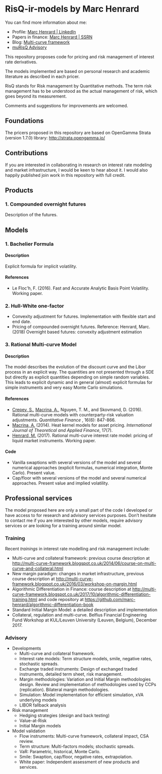 # RisQ-ir-models by Marc Henrard

You can find more information about me:
* Profile: [Marc Henrard | LinkedIn](https://www.linkedin.com/in/marchenrard/)
* Papers in finance: [Marc Henrard | SSRN](http://ssrn.com/author=352726)
* Blog: [Multi-curve framework](http://multi-curve-framework.blogspot.com)
* [muRisQ Advisory](http://murisq.com/)

This repository proposes code for pricing and risk management of interest rate derivatives.

The models implemented are based on personal research and academic literature as described in each pricer.

RisQ stands for Risk management by Quantitative methods. The term risk management has to be understood as the actual management of risk, which goes beyond its measurement.

Comments and suggestions for improvements are welcomed.

## Foundations

The pricers proposed in this repository are based on OpenGamma Strata (version 1.7.0) library:
http://strata.opengamma.io/

## Contributions

If you are interested in collaborating in research on interest rate modeling and market infrastructure, I would be keen to hear about it. I would also happily published join work in this repository with full credit. 

## Products

### 1. Compounded overnight futures
Description of the futures.

## Models

### 1. Bachelier Formula

#### Description
Explicit formula for implicit volatility.

#### References
* Le Floc'h, F. (2016). Fast and Accurate Analytic Basis Point Volatility. Working paper.

### 2. Hull-White one-factor
* Convexity adjustment for futures. Implementation with flexible start and end date.
* Pricing of compounded overnight futures. Reference: Henrard, Marc. (2018) Overnight based futures: convexity adjustment estimation

### 3. Rational Multi-curve Model

#### Description
The model describes the evolution of the discount curve and the Libor process in an explicit way. The quantities are not presented through a SDE but directly as explicit quantities depending on simple random variables. This leads to explicit dynamic and in general (almost) explicit formulas for simple instruments and very easy Monte Carlo simulations.

#### References
* [Crepey, S.](https://math.maths.univ-evry.fr/crepey/), [Macrina, A.](http://amacrina.wixsite.com/macrina), Nguyen, T. M., and Skovmand, D. (2016). Rational multi-curve models with counterparty-risk valuation adjustments. *Quantitative Finance* , 16(6): 847-866.
* [Macrina, A.](http://amacrina.wixsite.com/macrina) (2014). Heat kernel models for asset pricing. *International Journal of Theoretical and Applied Finance*, 17(7).
* [Henrard, M.](http://multi-curve-framework.blogspot.com) (2017). Rational multi-curve interest rate model: pricing of liquid market instruments. Working paper.

#### Code 
* Vanilla swaptions with several versions of the model and several numerical approaches (explicit formulas, numerical integration, Monte Carlo). Present value.
* Cap/floor with several versions of the model and several numerical approaches. Present value and implied volatility.


## Professional services

The model proposed here are only a small part of the code I developed or have access to for research and advisory services purposes. Don’t hesitate to contact me if you are interested by other models, require advisory services or are looking for a training around similar model.

### Training

Recent *trainings* in interest rate modelling and risk management include:
* Multi-curve and collateral framework: previous course description at http://multi-curve-framework.blogspot.co.uk/2014/06/course-on-multi-curve-and-collateral.html
* New margin paradigm: changes in market infrastructure, previous course description at http://multi-curve-framework.blogspot.co.uk/2016/03/workshop-on-margin.html
* Algorithmic Differentiation in Finance: course description at http://multi-curve-framework.blogspot.co.uk/2017/10/algorithmic-differentiation-training.html and code repository at https://github.com/marc-henrard/algorithmic-differentiation-book
* Standard Initial Margin Model: a detailed description and implementation
* Collateral, regulation and multi-curve. Belfius Financial Engineering Fund Workshop at KUL/Leuven University (Leuven, Belgium), December 2017.

### Advisory

* Developments
	* Multi-curve and collateral framework.
	* Interest rate models: Term structure models, smile, negative rates, stochastic spreads.
	* Exchange traded instruments: Design of exchanged traded instruments, detailed term sheet, risk management.
	* Margin methodologies: Variation and Initial Margin methodologies design. Review and implementation of methodologies used by CCPs (replication). Bilateral margin methodologies.
	* Simulation: Model implementation for efficient simulation, xVA underlying models
    * LIBOR fallback analysis
* Risk management
	* Hedging strategies (design and back testing)
	* Value-at-Risk
	* Initial Margin models
* Model validation
	* Flow instruments: Multi-curve framework, collateral impact, CSA review.
	* Term structure: Multi-factors models; stochastic spreads.
	* VaR: Parametric, historical, Monte Carlo.
	* Smile: Swaption, cap/floor, negative rates, extrapolation.
	* White paper: Independent assessment of new products and services.
